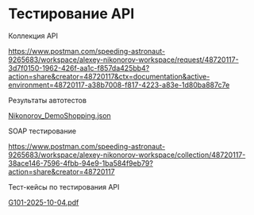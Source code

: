 # Тестирование API


Коллекция API 

https://www.postman.com/speeding-astronaut-9265683/workspace/alexey-nikonorov-workspace/request/48720117-3d7f0150-1962-426f-aa1c-f857da425bb4?action=share&creator=48720117&ctx=documentation&active-environment=48720117-a38b7008-f817-4223-a83e-1d80ba887c7e


Результаты автотестов

[Nikonorov_DemoShopping.json](https://github.com/user-attachments/files/22604090/Nikonorov_DemoShopping.json)


SOAP тестирование

https://www.postman.com/speeding-astronaut-9265683/workspace/alexey-nikonorov-workspace/collection/48720117-38ace146-7596-4fbb-94e9-1ba584f9eb79?action=share&creator=48720117


Тест-кейсы по тестирования API

[G101-2025-10-04.pdf](https://github.com/user-attachments/files/22698397/G101-2025-10-04.pdf)
